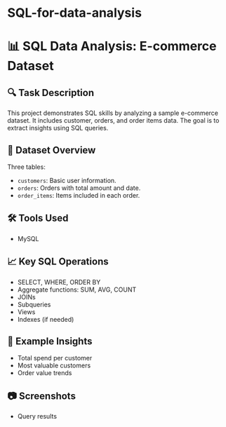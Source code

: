 # SQL-for-data-analysis
# 📊 SQL Data Analysis: E-commerce Dataset

## 🔍 Task Description
This project demonstrates SQL skills by analyzing a sample e-commerce dataset. It includes customer, orders, and order items data. The goal is to extract insights using SQL queries.

## 💾 Dataset Overview
Three tables:
- `customers`: Basic user information.
- `orders`: Orders with total amount and date.
- `order_items`: Items included in each order.

## 🛠 Tools Used
- MySQL 

## 📈 Key SQL Operations
- SELECT, WHERE, ORDER BY
- Aggregate functions: SUM, AVG, COUNT
- JOINs
- Subqueries
- Views
- Indexes (if needed)

## 🧠 Example Insights
- Total spend per customer
- Most valuable customers
- Order value trends

## 📷 Screenshots
- Query results



